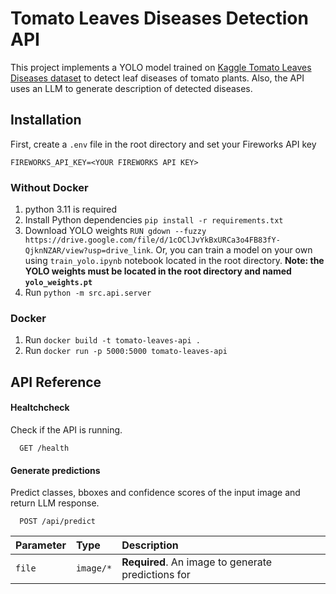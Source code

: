 
# Tomato Leaves Diseases Detection API

This project implements a YOLO model trained on [Kaggle Tomato Leaves Diseases dataset](https://www.kaggle.com/datasets/kpoviesistphane/tomato-leaf-disease-detection) to detect leaf diseases of tomato plants. Also, the API uses an LLM to generate description of detected diseases.

## Installation

First, create a `.env` file in the root directory and set your Fireworks API key

```text
FIREWORKS_API_KEY=<YOUR FIREWORKS API KEY>
```

### Without Docker
1. python 3.11 is required
2. Install Python dependencies `pip install -r requirements.txt`
3. Download YOLO weights `RUN gdown --fuzzy https://drive.google.com/file/d/1cOClJvYkBxURCa3o4FB83fY-QjknNZAR/view?usp=drive_link`. Or, you can train a model on your own using `train_yolo.ipynb` notebook located in the root directory. **Note: the YOLO weights must be located in the root directory and named `yolo_weights.pt`**
4. Run `python -m src.api.server`

### Docker
1. Run `docker build -t tomato-leaves-api .`
2. Run `docker run -p 5000:5000 tomato-leaves-api`

## API Reference

#### Healtchcheck

Check if the API is running.

```http
  GET /health
```

#### Generate predictions

Predict classes, bboxes and confidence scores of the input image and return LLM response.

```http
  POST /api/predict
```

| Parameter | Type     | Description                       |
| :-------- | :------- | :-------------------------------- |
| `file`      | `image/*` | **Required**. An image to generate predictions for |

